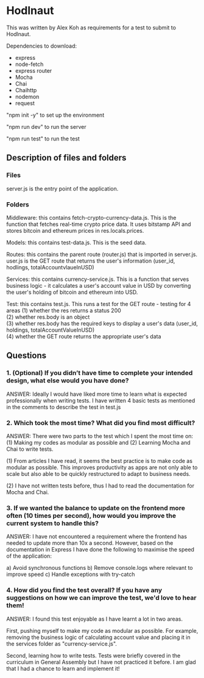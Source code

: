# Hodlnaut 

This was written by Alex Koh as requirements for a test to submit to Hodlnaut. 

Dependencies to download:
- express
- node-fetch
- express router 
- Mocha
- Chai
- Chaihttp
- nodemon
- request 

"npm init -y" to set up the environment 

"npm run dev" to run the server 

"npm run test" to run the test

## Description of files and folders

### Files
server.js is the entry point of the application. 

### Folders 
Middleware: this contains fetch-crypto-currency-data.js. This is the function that fetches real-time crypto price data. It uses bitstamp API and stores bitcoin and ethereum prices in res.locals.prices. 

Models: this contains test-data.js. This is the seed data. 

Routes: this contains the parent route (router.js) that is imported in server.js. user.js is the GET route that returns the user's information (user_id, hodlings, totalAccountvlaueInUSD) 

Services: this contains currency-service.js. This is a function that serves business logic - it calculates a user's account value in USD by converting the user's holding of bitcoin and ethereum into USD.

Test: this contains test.js. This runs a test for the GET route - testing for 4 areas 
(1) whether the res returns a status 200  
(2) whether res.body is an object  
(3) whether res.body has the required keys to display a user's data (user_id, holdings, totalAccountValueInUSD)  
(4) whether the GET route returns the appropriate user's data  

## Questions

### 1. (Optional) If you didn’t have time to complete your intended design, what else would you have done?

ANSWER:
Ideally I would have liked more time to learn what is expected professionally when writing tests. I have written 4 basic tests as mentioned in the comments to describe the test in test.js

### 2. Which took the most time? What did you find most difficult?

ANSWER:
There were two parts to the test which I spent the most time on: (1) Making my codes as modular as possible and (2) Learning Mocha and Chai to write tests.

(1) From articles I have read, it seems the best practice is to make code as modular as possible. This improves productivity as apps are not only able to scale but also able to be quickly restructured to adapt to business needs.

(2) I have not written tests before, thus I had to read the documentation for Mocha and Chai.

### 3. If we wanted the balance to update on the frontend more often (10 times per second), how would you improve the current system to handle this?

ANSWER:
I have not encountered a requirement where the frontend has needed to update more than 10x a second. However, based on the documentation in Express I have done the following to maximise the speed of the application:

a) Avoid synchronous functions
b) Remove console.logs where relevant to improve speed
c) Handle exceptions with try-catch

### 4. How did you find the test overall? If you have any suggestions on how we can improve the test, we'd love to hear them!

ANSWER:
I found this test enjoyable as I have learnt a lot in two areas.

First, pushing myself to make my code as modular as possible. For example, removing the business logic of calculating account value and placing it in the services folder as "currency-service.js".

Second, learning how to write tests. Tests were briefly covered in the curriculum in General Assembly but I have not practiced it before. I am glad that I had a chance to learn and implement it!
